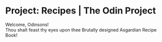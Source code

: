 # Project: Recipes | The Odin Project
Welcome, Odinsons!\
Thou shalt feast thy eyes upon thee Brutally designed Asgardian Recipe Book!